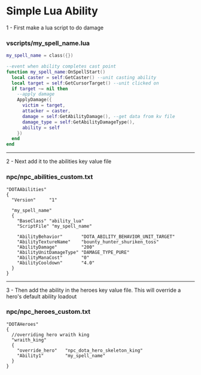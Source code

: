 # Simple Lua Ability
1 - First make a lua script to do damage

### vscripts/my_spell_name.lua
```lua
my_spell_name = class({})

--event when ability completes cast point
function my_spell_name:OnSpellStart()
  local caster = self:GetCaster() --unit casting ability
  local target = self:GetCursorTarget() --unit clicked on
  if target ~= nil then
    --apply damage
    ApplyDamage({
      victim = target,
      attacker = caster,
      damage = self:GetAbilityDamage(), --get data from kv file
      damage_type = self:GetAbilityDamageType(),
      ability = self
    })
  end
end
```

---

2 - Next add it to the abilities key value file

### npc/npc_abilities_custom.txt
```
"DOTAAbilities"
{
  "Version"		"1"

  "my_spell_name"
  {
    "BaseClass" "ability_lua"
    "ScriptFile" "my_spell_name"

    "AbilityBehavior"       "DOTA_ABILITY_BEHAVIOR_UNIT_TARGET"
    "AbilityTextureName"    "bounty_hunter_shuriken_toss"
    "AbilityDamage"         "200"
    "AbilityUnitDamageType" "DAMAGE_TYPE_PURE"
    "AbilityManaCost"       "0"
    "AbilityCooldown"       "4.0"
  }
}
```

---

3 - Then add the ability in the heroes key value file. This will override a hero\'s default ability loadout

### npc/npc_heroes_custom.txt
```
"DOTAHeroes"
{
  //overriding hero wraith king
  "wraith_king"
  {
    "override_hero"   "npc_dota_hero_skeleton_king"
    "Ability1"        "my_spell_name"
  }
}

```
